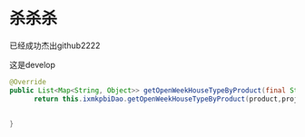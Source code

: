 # 杀杀杀

已经成功杰出github2222



这是develop

```java
@Override
public List<Map<String, Object>> getOpenWeekHouseTypeByProduct(final String product,String projectName) {
      return this.ixmkpbiDao.getOpenWeekHouseTypeByProduct(product,projectName);
	
	
}
```

